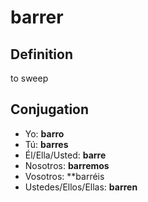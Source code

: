 # barrer

## Definition
to sweep

## Conjugation

- Yo: **barro**
- Tú: **barres**
- Él/Ella/Usted: **barre**
- Nosotros: **barremos**
- Vosotros: **barréis
- Ustedes/Ellos/Ellas: **barren**